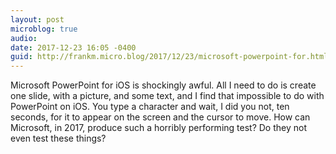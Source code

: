 ```yaml
---
layout: post
microblog: true
audio: 
date: 2017-12-23 16:05 -0400
guid: http://frankm.micro.blog/2017/12/23/microsoft-powerpoint-for.html
---
```

Microsoft PowerPoint for iOS is shockingly awful. All I need to do is create one slide, with a picture, and some text, and I find that impossible to do with PowerPoint on iOS. You type a character and wait, I did you not, ten seconds, for it to appear on the screen and the cursor to move. How can Microsoft, in 2017, produce such a horribly performing test? Do they not even test these things? 
